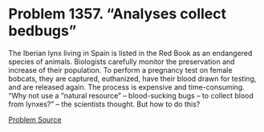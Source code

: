 # Problem 1357. “Analyses collect bedbugs”

The Iberian lynx living in Spain is listed in the Red Book as an endangered species of animals. Biologists carefully monitor the preservation and increase of their population. To perform a pregnancy test on female bobcats, they are captured, euthanized, have their blood drawn for testing, and are released again. The process is expensive and time-consuming. “Why not use a “natural resource” – blood-sucking bugs – to collect blood from lynxes?” – the scientists thought. But how to do this?

[Problem Source](https://www.trizland.ru/tasks/6126/)